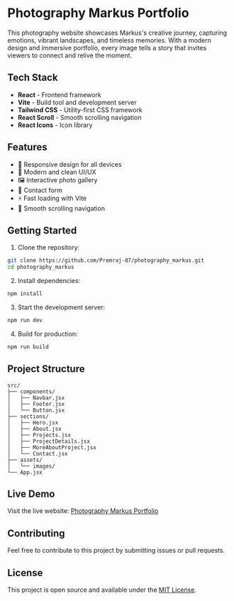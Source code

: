 # Photography Markus Portfolio

This photography website showcases Markus's creative journey, capturing emotions, vibrant landscapes, and timeless memories. With a modern design and immersive portfolio, every image tells a story that invites viewers to connect and relive the moment.

## Tech Stack

- **React** - Frontend framework
- **Vite** - Build tool and development server
- **Tailwind CSS** - Utility-first CSS framework
- **React Scroll** - Smooth scrolling navigation
- **React Icons** - Icon library

## Features

- 📱 Responsive design for all devices
- 🎨 Modern and clean UI/UX
- 🖼️ Interactive photo gallery
- 📧 Contact form
- ⚡ Fast loading with Vite
- 🎯 Smooth scrolling navigation

## Getting Started

1. Clone the repository:

```bash
git clone https://github.com/Premraj-87/photography_markus.git
cd photography_markus
```

2. Install dependencies:

```bash
npm install
```

3. Start the development server:

```bash
npm run dev
```

4. Build for production:

```bash
npm run build
```

## Project Structure

```
src/
├── components/
│   ├── Navbar.jsx
│   ├── Footer.jsx
│   └── Button.jsx
├── sections/
│   ├── Hero.jsx
│   ├── About.jsx
│   ├── Projects.jsx
│   ├── ProjectDetails.jsx
│   ├── MoreAboutProject.jsx
│   └── Contact.jsx
├── assets/
│   └── images/
└── App.jsx
```

## Live Demo

Visit the live website: [Photography Markus Portfolio](https://premraj-87.github.io/photography_markus)

## Contributing

Feel free to contribute to this project by submitting issues or pull requests.

## License

This project is open source and available under the [MIT License](LICENSE).

